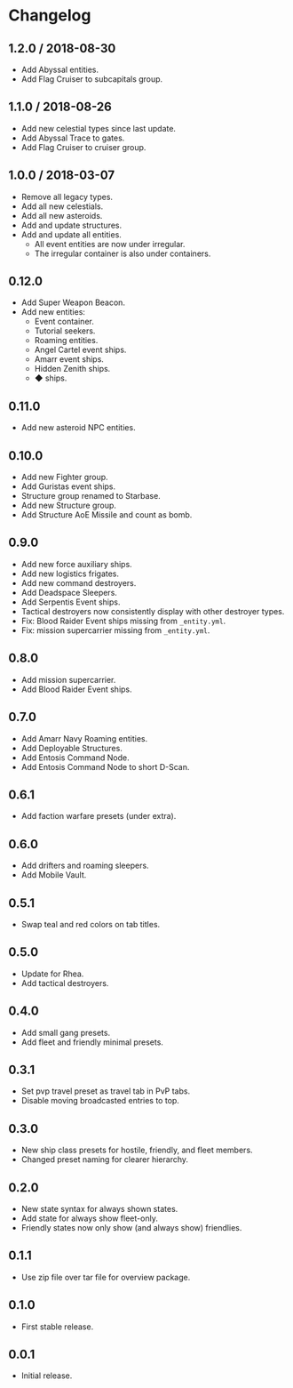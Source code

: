 # Changelog

## 1.2.0 / 2018-08-30

- Add Abyssal entities.
- Add Flag Cruiser to subcapitals group.

## 1.1.0 / 2018-08-26

- Add new celestial types since last update.
- Add Abyssal Trace to gates.
- Add Flag Cruiser to cruiser group.

## 1.0.0 / 2018-03-07

- Remove all legacy types.
- Add all new celestials.
- Add all new asteroids.
- Add and update structures.
- Add and update all entities.
  - All event entities are now under irregular.
  - The irregular container is also under containers.

## 0.12.0

- Add Super Weapon Beacon.
- Add new entities:
  - Event container.
  - Tutorial seekers.
  - Roaming entities.
  - Angel Cartel event ships.
  - Amarr event ships.
  - Hidden Zenith ships.
  - ◆ ships.

## 0.11.0

- Add new asteroid NPC entities.

## 0.10.0

- Add new Fighter group.
- Add Guristas event ships.
- Structure group renamed to Starbase.
- Add new Structure group.
- Add Structure AoE Missile and count as bomb.

## 0.9.0

- Add new force auxiliary ships.
- Add new logistics frigates.
- Add new command destroyers.
- Add Deadspace Sleepers.
- Add Serpentis Event ships.
- Tactical destroyers now consistently display with other destroyer types.
- Fix: Blood Raider Event ships missing from `_entity.yml`.
- Fix: mission supercarrier missing from `_entity.yml`.

## 0.8.0

- Add mission supercarrier.
- Add Blood Raider Event ships.

## 0.7.0

- Add Amarr Navy Roaming entities.
- Add Deployable Structures.
- Add Entosis Command Node.
- Add Entosis Command Node to short D-Scan.

## 0.6.1

- Add faction warfare presets (under extra).

## 0.6.0

- Add drifters and roaming sleepers.
- Add Mobile Vault.

## 0.5.1

- Swap teal and red colors on tab titles.

## 0.5.0

- Update for Rhea.
- Add tactical destroyers.

## 0.4.0

- Add small gang presets.
- Add fleet and friendly minimal presets.

## 0.3.1

- Set pvp travel preset as travel tab in PvP tabs.
- Disable moving broadcasted entries to top.

## 0.3.0

- New ship class presets for hostile, friendly, and fleet members.
- Changed preset naming for clearer hierarchy.

## 0.2.0

- New state syntax for always shown states.
- Add state for always show fleet-only.
- Friendly states now only show (and always show) friendlies.

## 0.1.1

- Use zip file over tar file for overview package.

## 0.1.0

- First stable release.

## 0.0.1

- Initial release.

